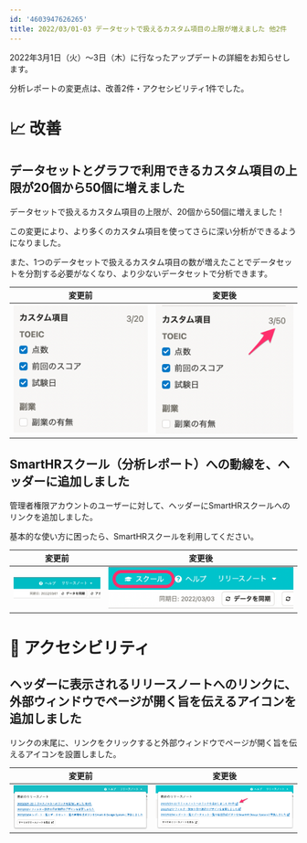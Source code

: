 ```yaml
---
id: '4603947626265'
title: 2022/03/01-03 データセットで扱えるカスタム項目の上限が増えました 他2件
---
```

2022年3月1日（火）〜3日（木）に行なったアップデートの詳細をお知らせします。

分析レポートの変更点は、改善2件・アクセシビリティ1件でした。

# 📈 改善

## データセットとグラフで利用できるカスタム項目の上限が20個から50個に増えました

データセットで扱えるカスタム項目の上限が、20個から50個に増えました！

この変更により、より多くのカスタム項目を使ってさらに深い分析ができるようになりました。

また、1つのデータセットで扱えるカスタム項目の数が増えたことでデータセットを分割する必要がなくなり、より少ないデータセットで分析できます。

| **変更前** | **変更後** |
| --- | --- |
| ![](./d6cbe651-12e4-4f15-9432-b8004154a38a-1920x1824r.png) | ![](./1f90d026-d771-4e36-a9fd-7027e427b303-1920x1805r-2.png) |

## SmartHRスクール（分析レポート）への動線を、ヘッダーに追加しました

管理者権限アカウントのユーザーに対して、ヘッダーにSmartHRスクールへのリンクを追加しました。

基本的な使い方に困ったら、SmartHRスクールを利用してください。

| **変更前** | **変更後** |
| --- | --- |
| ![](./156274583-42abe317-9b0c-4ba7-ac2d-4d2e50faea46.png) | ![](./__________2022-03-04_16_40_14.png) |

# 🎢 アクセシビリティ

## ヘッダーに表示されるリリースノートへのリンクに、外部ウィンドウでページが開く旨を伝えるアイコンを追加しました

リンクの末尾に、リンクをクリックすると外部ウィンドウでページが開く旨を伝えるアイコンを設置しました。

| **変更前** | **変更後** |
| --- | --- |
| ![](./155960280-f7685474-e028-4324-9130-5e2f84388543.png) | ![](./155960310-6377ca98-919b-4a57-9185-a26e7db1c3ce.png) |
